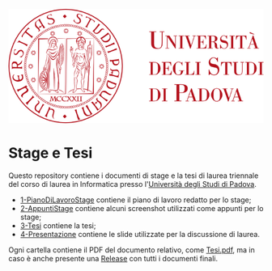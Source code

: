![UNIPD Logo](4-Presentazione/beamerImages/unipd_logo.png)

# Stage e Tesi

Questo repository contiene i documenti di stage e la tesi di laurea triennale del corso di laurea in Informatica presso l'[Università degli Studi di Padova](https://www.unipd.it/).

* [1-PianoDiLavoroStage](1-PianoDiLavoroStage) contiene il piano di lavoro redatto per lo stage;
* [2-AppuntiStage](2-AppuntiStage) contiene alcuni screenshot utilizzati come appunti per lo stage;
* [3-Tesi](3-Tesi) contiene la tesi;
* [4-Presentazione](4-Presentazione) contiene le slide utilizzate per la discussione di laurea.

Ogni cartella contiene il PDF del documento relativo, come [Tesi.pdf](https://github.com/ScrappyCocco/StageETesi/blob/master/3-Tesi/tesi.pdf), ma in caso è anche presente una [Release](https://github.com/ScrappyCocco/StageETesi/releases/tag/final) con tutti i documenti finali.
